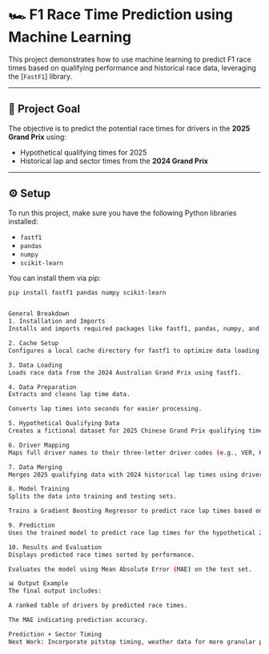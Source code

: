 # 🏎️ F1 Race Time Prediction using Machine Learning

This project demonstrates how to use machine learning to predict F1 race times based on qualifying performance and historical race data, leveraging the [`FastF1`] library.

---

## 📌 Project Goal

The objective is to predict the potential race times for drivers in the **2025 Grand Prix** using:

- Hypothetical qualifying times for 2025  
- Historical lap and sector times from the **2024 Grand Prix**

---

## ⚙️ Setup

To run this project, make sure you have the following Python libraries installed:

- `fastf1`
- `pandas`
- `numpy`
- `scikit-learn`

You can install them via pip:

```bash
pip install fastf1 pandas numpy scikit-learn


General Breakdown
1. Installation and Imports
Installs and imports required packages like fastf1, pandas, numpy, and scikit-learn.

2. Cache Setup
Configures a local cache directory for fastf1 to optimize data loading.

3. Data Loading
Loads race data from the 2024 Australian Grand Prix using fastf1.

4. Data Preparation
Extracts and cleans lap time data.

Converts lap times into seconds for easier processing.

5. Hypothetical Qualifying Data
Creates a fictional dataset for 2025 Chinese Grand Prix qualifying times for selected drivers.

6. Driver Mapping
Maps full driver names to their three-letter driver codes (e.g., VER, HAM) to align datasets.

7. Data Merging
Merges 2025 qualifying data with 2024 historical lap times using driver codes as keys.

8. Model Training
Splits the data into training and testing sets.

Trains a Gradient Boosting Regressor to predict race lap times based on qualifying performance.

9. Prediction
Uses the trained model to predict race lap times for the hypothetical 2025 Chinese Grand Prix.

10. Results and Evaluation
Displays predicted race times sorted by performance.

Evaluates the model using Mean Absolute Error (MAE) on the test set.

📊 Output Example
The final output includes:

A ranked table of drivers by predicted race times.

The MAE indicating prediction accuracy.

Prediction + Sector Timing
Next Work: Incorporate pitstop timing, weather data for more granular predictions.
